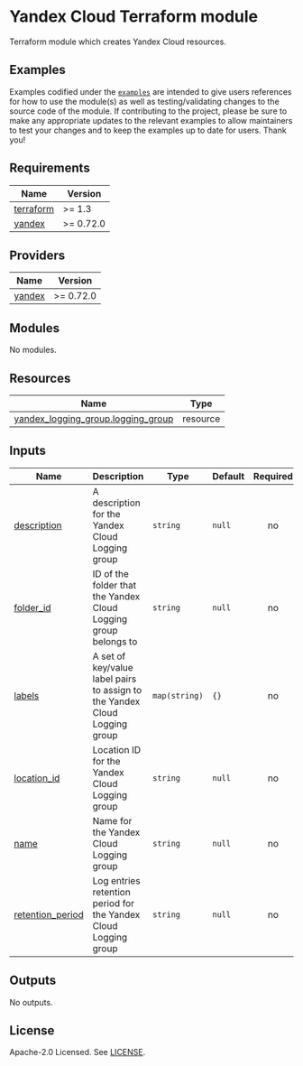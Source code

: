 # Yandex Cloud <RESOURCE> Terraform module

Terraform module which creates Yandex Cloud <RESOURCE> resources.

## Examples

Examples codified under
the [`examples`](https://github.com/terraform-yacloud-modules/terraform-yandex-module-template/tree/main/examples) are intended
to give users references for how to use the module(s) as well as testing/validating changes to the source code of the
module. If contributing to the project, please be sure to make any appropriate updates to the relevant examples to allow
maintainers to test your changes and to keep the examples up to date for users. Thank you!

<!-- BEGINNING OF PRE-COMMIT-TERRAFORM DOCS HOOK -->
## Requirements

| Name | Version |
|------|---------|
| <a name="requirement_terraform"></a> [terraform](#requirement\_terraform) | >= 1.3 |
| <a name="requirement_yandex"></a> [yandex](#requirement\_yandex) | >= 0.72.0 |

## Providers

| Name | Version |
|------|---------|
| <a name="provider_yandex"></a> [yandex](#provider\_yandex) | >= 0.72.0 |

## Modules

No modules.

## Resources

| Name | Type |
|------|------|
| [yandex_logging_group.logging_group](https://registry.terraform.io/providers/yandex-cloud/yandex/latest/docs/resources/logging_group) | resource |

## Inputs

| Name | Description | Type | Default | Required |
|------|-------------|------|---------|:--------:|
| <a name="input_description"></a> [description](#input\_description) | A description for the Yandex Cloud Logging group | `string` | `null` | no |
| <a name="input_folder_id"></a> [folder\_id](#input\_folder\_id) | ID of the folder that the Yandex Cloud Logging group belongs to | `string` | `null` | no |
| <a name="input_labels"></a> [labels](#input\_labels) | A set of key/value label pairs to assign to the Yandex Cloud Logging group | `map(string)` | `{}` | no |
| <a name="input_location_id"></a> [location\_id](#input\_location\_id) | Location ID for the Yandex Cloud Logging group | `string` | `null` | no |
| <a name="input_name"></a> [name](#input\_name) | Name for the Yandex Cloud Logging group | `string` | `null` | no |
| <a name="input_retention_period"></a> [retention\_period](#input\_retention\_period) | Log entries retention period for the Yandex Cloud Logging group | `string` | `null` | no |

## Outputs

No outputs.
<!-- END OF PRE-COMMIT-TERRAFORM DOCS HOOK -->

## License

Apache-2.0 Licensed.
See [LICENSE](https://github.com/terraform-yacloud-modules/terraform-yandex-module-template/blob/main/LICENSE).
